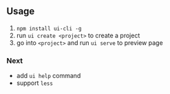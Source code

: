 ## Usage
1. `npm install ui-cli -g`
1. run `ui create <project>` to create a project
1. go into `<project>` and run `ui serve` to preview page

### Next
* add `ui help` command
* support `less`
